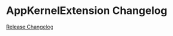 # AppKernelExtension Changelog

[Release Changelog](https://github.com/spryker/app-kernel-extension/releases)
